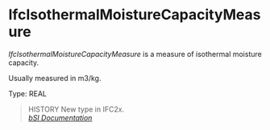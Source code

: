IfcIsothermalMoistureCapacityMeasure
====================================
_IfcIsothermalMoistureCapacityMeasure_ is a measure of isothermal moisture
capacity.  
  
Usually measured in m3/kg.  
  
Type: REAL  
  
> HISTORY  New type in IFC2x.  
[ _bSI
Documentation_](https://standards.buildingsmart.org/IFC/DEV/IFC4_2/FINAL/HTML/schema/ifcmeasureresource/lexical/ifcisothermalmoisturecapacitymeasure.htm)


